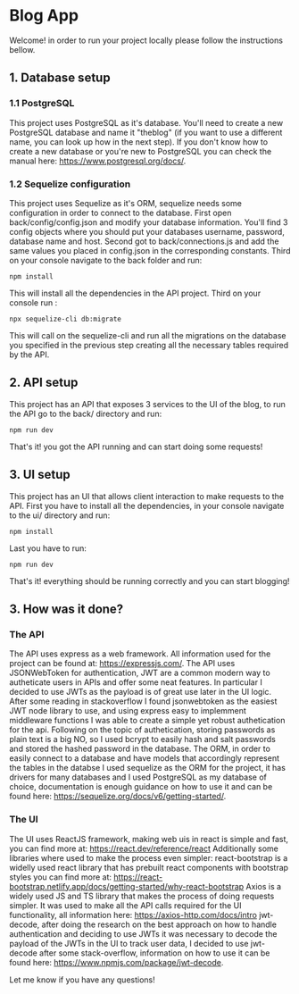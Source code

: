 # Blog App
Welcome! in order to run your project locally please follow the instructions bellow.
## 1. Database setup
### 1.1 PostgreSQL
This project uses PostgreSQL as it's database. You'll need to create a new PostgreSQL database and name it "theblog" (if you want to use a different name, you can look up how in the next step). If you don't know how to create a new database or you're new to PostgreSQL you can check the manual here: https://www.postgresql.org/docs/.
### 1.2 Sequelize configuration
This project uses Sequelize as it's ORM, sequelize needs some configuration in order to connect to the database.
First open back/config/config.json and modify your database information. You'll find 3 config objects where you should put your databases username, password, database name and host.
Second got to back/connections.js and add the same values you placed in config.json in the corresponding constants.
Third on your console navigate to the back folder and run:
```
npm install
```
This will install all the dependencies in the API project.
Third on your console run :
```
npx sequelize-cli db:migrate
```
This will call on the sequelize-cli and run all the migrations on the database you specified in the previous step creating all the necessary tables required by the API.
## 2. API setup
This project has an API that exposes 3 services to the UI of the blog, to run the API go to the back/ directory and run:
```
npm run dev
```
That's it! you got the API running and can start doing some requests!
## 3. UI setup
This project has an UI that allows client interaction to make requests to the API.
First you have to install all the dependencies, in your console navigate to the ui/ directory and run:
```
npm install
```
Last you have to run:
```
npm run dev
```

That's it! everything should be running correctly and you can start blogging!

## 3. How was it done?
### The API
The API uses express as a web framework. All information used for the project can be found at: https://expressjs.com/.
The API uses JSONWebToken for authentication, JWT are a common modern way to autheticate users in APIs and offer some neat features. In particular I decided to use JWTs as the payload is of great use later in the UI logic. After some reading in stackoverflow I found jsonwebtoken as the easiest JWT node library to use, and using express easy to implemment middleware functions I was able to create a simple yet robust authetication for the api.
Following on the topic of authetication, storing passwords as plain text is a big NO, so I used bcrypt to easily hash and salt passwords and stored the hashed password in the database.
The ORM, in order to easily connect to a database and have models that accordingly represent the tables in the databse I used sequelize as the ORM for the project, it has drivers for many databases and I used PostgreSQL as my database of choice, documentation is enough guidance on how to use it and can be found here: https://sequelize.org/docs/v6/getting-started/.
### The UI
The UI uses ReactJS framework, making web uis in react is simple and fast, you can find more at: https://react.dev/reference/react
Additionally some libraries where used to make the process even simpler:
react-bootstrap is a widelly used react library that has prebuilt react components with bootstrap styles you can find more at: https://react-bootstrap.netlify.app/docs/getting-started/why-react-bootstrap
Axios is a widely used JS and TS library that makes the process of doing requests simpler. It was used to make all the API calls required for the UI functionality, all information here: https://axios-http.com/docs/intro
jwt-decode, after doing the research on the best approach on how to handle authentication and deciding to use JWTs it was necessary to decode the payload of the JWTs in the UI to track user data, I decided to use jwt-decode after some stack-overflow, information on how to use it can be found here: https://www.npmjs.com/package/jwt-decode.

Let me know if you have any questions!



